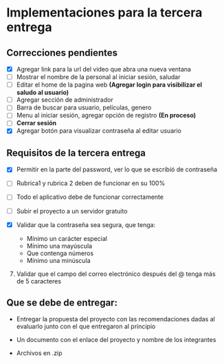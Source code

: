 # Implementaciones para la tercera entrega

## Correcciones pendientes

- [x] Agregar link para la url del video que abra una nueva ventana
- [ ] Mostrar el nombre de la personal al iniciar sesión, saludar
- [ ] Editar el home de la pagina web **(Agregar login para visibilizar el saludo al usuario)**
- [ ] Agregar sección de administrador
- [ ] Barra de buscar para usuario, películas, genero
- [ ] Menu al iniciar sesión, agregar opción de registro **(En proceso)**
- [ ] **Cerrar sesión**
- [x] Agregar botón para visualizar contraseña al editar usuario

## Requisitos de la tercera entrega

- [x] Permitir en la parte del password, ver lo que se escribió de contraseña

- [ ] Rubrica1 y rubrica 2 deben de funcionar en su 100%

- [ ] Todo el aplicativo debe de funcionar correctamente

- [ ] Subir el proyecto a un servidor gratuito

- [x] Validar que la contraseña sea segura, que tenga:

    - Mínimo un carácter especial
    - Mínimo una mayúscula
    - Que contenga números
    - Mínimo una minúscula

7. Validar que el campo del correo electrónico después del @ tenga más de 5 caracteres

## Que se debe de entregar:

- Entregar la propuesta del proyecto con las recomendaciones dadas al evaluarlo junto con el que entregaron al principio

- Un documento con el enlace del proyecto y nombre de los integrantes

- Archivos en .zip
